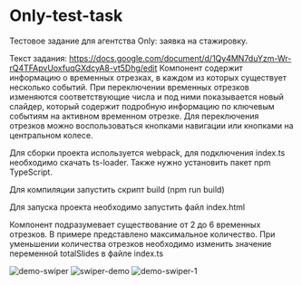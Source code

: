 # Only-test-task
Тестовое задание для агентства Only: заявка на стажировку.

Текст задания: https://docs.google.com/document/d/1Qy4MN7duYzm-Wr-rQ4TFApvUoxfuqGXdcyA8-vt5Dhg/edit
Компонент содержит информацию о временных отрезках, в каждом из которых существует несколько событий. 
При переключении временных отрезков изменяются соответствующие числа и под ними показывается новый слайдер, который содержит подробную информацию по ключевым событиям на активном временном отрезке.
Для переключения отрезков можно воспользоваться кнопками навигации или кнопками на центральном колесе.

Для сборки проекта используется webpack, для подключения index.ts необходимо скачать ts-loader. Также нужно установить пакет npm TypeScript.

Для компиляции запустить скрипт build (npm run build)

Для запуска проекта необходимо запустить файл index.html

Компонент подразумевает существование от 2 до 6 временных отрезков. В примере представлено максимальное количество. При уменьшении количества отрезков необходимо изменить значение переменной totalSlides в файле index.ts

![demo-swiper](https://user-images.githubusercontent.com/88247054/228835903-ad32fdaf-f018-419b-9211-723e40030905.jpg)
![swiper-demo](https://user-images.githubusercontent.com/88247054/228876196-82c9bb3c-6efe-4d81-9e14-b1ab72e27dd0.jpg)
![demo-swiper-1](https://user-images.githubusercontent.com/88247054/228835895-bfbf0256-8e52-447d-8d5f-388d5648e522.jpg)



